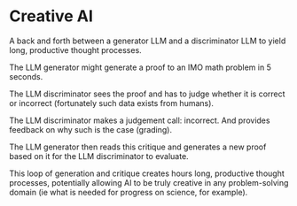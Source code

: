 # Creative AI

A back and forth between a generator LLM and a discriminator LLM to yield long, productive thought processes.

The LLM generator might generate a proof to an IMO math problem in 5 seconds.

The LLM discriminator sees the proof and has to judge whether it is correct or incorrect (fortunately such data exists from humans).

The LLM discriminator makes a judgement call: incorrect. And provides feedback on why such is the case (grading).

The LLM generator then reads this critique and generates a new proof based on it for the LLM discriminator to evaluate.

This loop of generation and critique creates hours long, productive thought processes, potentially allowing AI to be truly creative in any problem-solving domain (ie what is needed for progress on science, for example).
